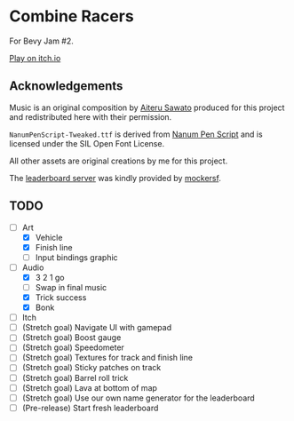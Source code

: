 # Combine Racers

For Bevy Jam #2.

[Play on itch.io](https://euclidean-whale.itch.io/combine-racers)

## Acknowledgements

Music is an original composition by [Aiteru Sawato](https://www.youtube.com/channel/UCXkaOsXAVvxY2HFFRt7PjPQ) produced for this project and redistributed here with their permission.

`NanumPenScript-Tweaked.ttf` is derived from [Nanum Pen Script](https://fonts.adobe.com/fonts/nanum-pen-script) and is licensed under the SIL Open Font License.

All other assets are original creations by me for this project.

The [leaderboard server](https://jornet.vleue.com/) was kindly provided by [mockersf](https://github.com/sponsors/mockersf).

## TODO

- [ ] Art
  - [X] Vehicle
  - [X] Finish line
  - [ ] Input bindings graphic
- [ ] Audio
  - [X] 3 2 1 go
  - [ ] Swap in final music
  - [X] Trick success
  - [X] Bonk
- [ ] Itch
- [ ] (Stretch goal) Navigate UI with gamepad
- [ ] (Stretch goal) Boost gauge
- [ ] (Stretch goal) Speedometer
- [ ] (Stretch goal) Textures for track and finish line
- [ ] (Stretch goal) Sticky patches on track
- [ ] (Stretch goal) Barrel roll trick
- [ ] (Stretch goal) Lava at bottom of map
- [ ] (Stretch goal) Use our own name generator for the leaderboard
- [ ] (Pre-release) Start fresh leaderboard
